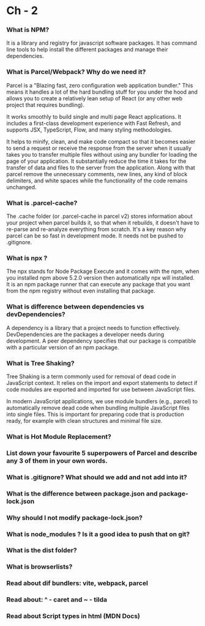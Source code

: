# Ch - 2

### What is NPM?
It is a library and registry for javascript software packages. It has command line tools to help install the different packages and manage their dependencies. 

### What is Parcel/Webpack? Why do we need it?
Parcel is a "Blazing fast, zero configuration web application bundler." This means it handles a lot of the hard bundling stuff for you under the hood and allows you to create a relatively lean setup of React (or any other web project that requires bundling).

It works smoothly to build single and multi page React applications. It includes a first-class development experience with Fast Refresh, and supports JSX, TypeScript, Flow, and many styling methodologies.

It helps to minify, clean, and make code compact so that it becomes easier to send a request or receive the response from the server when it usually takes you to transfer multiple files without using any bundler for loading the page of your application. It substantially reduce the time it takes for the transfer of data and files to the server from the application. Along with that parcel remove the unnecessary comments, new lines, any kind of block delimiters, and white spaces while the functionality of the code remains unchanged.

### What is .parcel-cache?
The .cache folder (or .parcel-cache in parcel v2) stores information about your project when parcel builds it, so that when it rebuilds, it doesn't have to re-parse and re-analyze everything from scratch. It's a key reason why parcel can be so fast in development mode.
It needs not be pushed to .gitignore.

### What is npx ?
The npx stands for Node Package Execute and it comes with the npm, when you installed npm above 5.2.0 version then automatically npx will installed. It is an npm package runner that can execute any package that you want from the npm registry without even installing that package.

### What is difference between dependencies vs devDependencies?
A dependency is a library that a project needs to function effectively. DevDependencies are the packages a developer needs during development. A peer dependency specifies that our package is compatible with a particular version of an npm package.

### What is Tree Shaking?
Tree Shaking is a term commonly used for removal of dead code in JavaScript context. 
It relies on the import and export statements to detect if code modules are exported and imported for use between JavaScript files.

In modern JavaScript applications, we use module bundlers (e.g., parcel) to automatically remove dead code when bundling multiple JavaScript files into single files. This is important for preparing code that is production ready, for example with clean structures and minimal file size.

### What is Hot Module Replacement?
### List down your favourite 5 superpowers of Parcel and describe any 3 of them in your own words.
### What is .gitignore? What should we add and not add into it?
### What is the difference between package.json and package-lock.json
### Why should I not modify package-lock.json?
### What is node_modules ? Is it a good idea to push that on git?
### What is the dist folder?
### What is browserlists?
### Read about dif bundlers: vite, webpack, parcel
### Read about: ^ - caret and ~ - tilda
### Read about Script types in html (MDN Docs)
